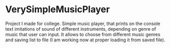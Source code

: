 # VerySimpleMusicPlayer
Project I made for college. Simple music player, that prints on the console text imitations of sound of different instruments, depending on genre of music that user can input. It allows to choose from different music genres and saving list to file (I  am working now at proper loading it from saved file).
